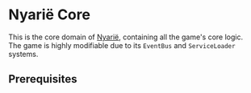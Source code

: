 # Nyarië Core

This is the core domain of [Nyarië](https://github.com/Nyarie-Dev), containing all the 
game's core logic.  
The game is highly modifiable due to its `EventBus` and `ServiceLoader` systems.

## Prerequisites
